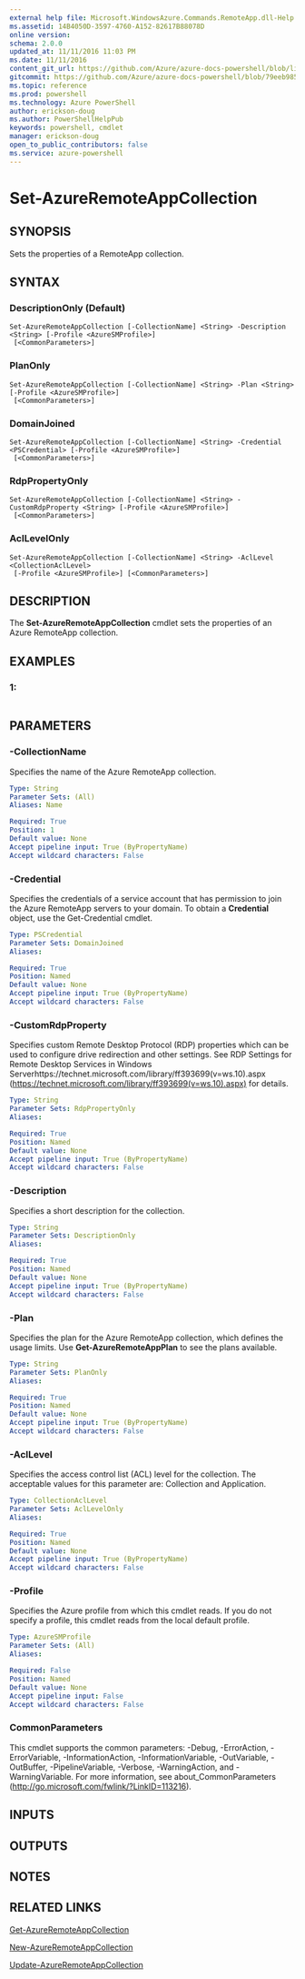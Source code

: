 ```yaml
---
external help file: Microsoft.WindowsAzure.Commands.RemoteApp.dll-Help.xml
ms.assetid: 14B4050D-3597-4760-A152-82617B88078D
online version: 
schema: 2.0.0
updated_at: 11/11/2016 11:03 PM
ms.date: 11/11/2016
content_git_url: https://github.com/Azure/azure-docs-powershell/blob/live/azureps-cmdlets-docs/ServiceManagement/Azure.RemoteApp/v3.1.0/Set-AzureRemoteAppCollection.md
gitcommit: https://github.com/Azure/azure-docs-powershell/blob/79eeb985ea480979357fb4695832a0c3d29a48bf/azureps-cmdlets-docs/ServiceManagement/Azure.RemoteApp/v3.1.0/Set-AzureRemoteAppCollection.md
ms.topic: reference
ms.prod: powershell
ms.technology: Azure PowerShell
author: erickson-doug
ms.author: PowerShellHelpPub
keywords: powershell, cmdlet
manager: erickson-doug
open_to_public_contributors: false
ms.service: azure-powershell
---
```


# Set-AzureRemoteAppCollection

## SYNOPSIS
Sets the properties of a RemoteApp collection.

## SYNTAX

### DescriptionOnly (Default)
```
Set-AzureRemoteAppCollection [-CollectionName] <String> -Description <String> [-Profile <AzureSMProfile>]
 [<CommonParameters>]
```

### PlanOnly
```
Set-AzureRemoteAppCollection [-CollectionName] <String> -Plan <String> [-Profile <AzureSMProfile>]
 [<CommonParameters>]
```

### DomainJoined
```
Set-AzureRemoteAppCollection [-CollectionName] <String> -Credential <PSCredential> [-Profile <AzureSMProfile>]
 [<CommonParameters>]
```

### RdpPropertyOnly
```
Set-AzureRemoteAppCollection [-CollectionName] <String> -CustomRdpProperty <String> [-Profile <AzureSMProfile>]
 [<CommonParameters>]
```

### AclLevelOnly
```
Set-AzureRemoteAppCollection [-CollectionName] <String> -AclLevel <CollectionAclLevel>
 [-Profile <AzureSMProfile>] [<CommonParameters>]
```

## DESCRIPTION
The **Set-AzureRemoteAppCollection** cmdlet sets the properties of an Azure RemoteApp collection.

## EXAMPLES

### 1:
```

```

## PARAMETERS

### -CollectionName
Specifies the name of the Azure RemoteApp collection.

```yaml
Type: String
Parameter Sets: (All)
Aliases: Name

Required: True
Position: 1
Default value: None
Accept pipeline input: True (ByPropertyName)
Accept wildcard characters: False
```

### -Credential
Specifies the credentials of a service account that has permission to join the Azure RemoteApp servers to your domain.
To obtain a **Credential** object, use the Get-Credential cmdlet.

```yaml
Type: PSCredential
Parameter Sets: DomainJoined
Aliases: 

Required: True
Position: Named
Default value: None
Accept pipeline input: True (ByPropertyName)
Accept wildcard characters: False
```

### -CustomRdpProperty
Specifies custom Remote Desktop Protocol (RDP) properties which can be used to configure drive redirection and other settings. 
See RDP Settings for Remote Desktop Services in Windows Serverhttps://technet.microsoft.com/library/ff393699(v=ws.10).aspx (https://technet.microsoft.com/library/ff393699(v=ws.10).aspx) for details.

```yaml
Type: String
Parameter Sets: RdpPropertyOnly
Aliases: 

Required: True
Position: Named
Default value: None
Accept pipeline input: True (ByPropertyName)
Accept wildcard characters: False
```

### -Description
Specifies a short description for the collection.

```yaml
Type: String
Parameter Sets: DescriptionOnly
Aliases: 

Required: True
Position: Named
Default value: None
Accept pipeline input: True (ByPropertyName)
Accept wildcard characters: False
```

### -Plan
Specifies the plan for the Azure RemoteApp collection, which defines the usage limits.
Use **Get-AzureRemoteAppPlan** to see the plans available.

```yaml
Type: String
Parameter Sets: PlanOnly
Aliases: 

Required: True
Position: Named
Default value: None
Accept pipeline input: True (ByPropertyName)
Accept wildcard characters: False
```

### -AclLevel
Specifies the access control list (ACL) level for the collection.
The acceptable values for this parameter are: Collection and Application.

```yaml
Type: CollectionAclLevel
Parameter Sets: AclLevelOnly
Aliases: 

Required: True
Position: Named
Default value: None
Accept pipeline input: True (ByPropertyName)
Accept wildcard characters: False
```

### -Profile
Specifies the Azure profile from which this cmdlet reads.
If you do not specify a profile, this cmdlet reads from the local default profile.

```yaml
Type: AzureSMProfile
Parameter Sets: (All)
Aliases: 

Required: False
Position: Named
Default value: None
Accept pipeline input: False
Accept wildcard characters: False
```

### CommonParameters
This cmdlet supports the common parameters: -Debug, -ErrorAction, -ErrorVariable, -InformationAction, -InformationVariable, -OutVariable, -OutBuffer, -PipelineVariable, -Verbose, -WarningAction, and -WarningVariable. For more information, see about_CommonParameters (http://go.microsoft.com/fwlink/?LinkID=113216).

## INPUTS

## OUTPUTS

## NOTES

## RELATED LINKS

[Get-AzureRemoteAppCollection](xref:ServiceManagement/Azure.RemoteApp/v3.1.0/Get-AzureRemoteAppCollection.md)

[New-AzureRemoteAppCollection](xref:ServiceManagement/Azure.RemoteApp/v3.1.0/New-AzureRemoteAppCollection.md)

[Update-AzureRemoteAppCollection](xref:ServiceManagement/Azure.RemoteApp/v3.1.0/Update-AzureRemoteAppCollection.md)


